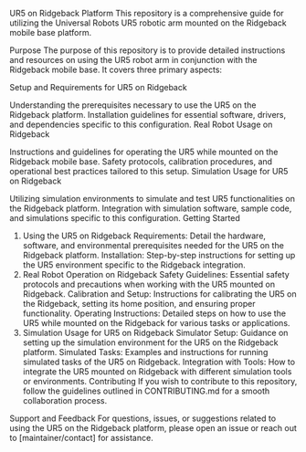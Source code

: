 UR5 on Ridgeback Platform
This repository is a comprehensive guide for utilizing the Universal Robots UR5 robotic arm mounted on the Ridgeback mobile base platform.

Purpose
The purpose of this repository is to provide detailed instructions and resources on using the UR5 robot arm in conjunction with the Ridgeback mobile base. It covers three primary aspects:

Setup and Requirements for UR5 on Ridgeback

Understanding the prerequisites necessary to use the UR5 on the Ridgeback platform.
Installation guidelines for essential software, drivers, and dependencies specific to this configuration.
Real Robot Usage on Ridgeback

Instructions and guidelines for operating the UR5 while mounted on the Ridgeback mobile base.
Safety protocols, calibration procedures, and operational best practices tailored to this setup.
Simulation Usage for UR5 on Ridgeback

Utilizing simulation environments to simulate and test UR5 functionalities on the Ridgeback platform.
Integration with simulation software, sample code, and simulations specific to this configuration.
Getting Started
1. Using the UR5 on Ridgeback
Requirements: Detail the hardware, software, and environmental prerequisites needed for the UR5 on the Ridgeback platform.
Installation: Step-by-step instructions for setting up the UR5 environment specific to the Ridgeback integration.
2. Real Robot Operation on Ridgeback
Safety Guidelines: Essential safety protocols and precautions when working with the UR5 mounted on Ridgeback.
Calibration and Setup: Instructions for calibrating the UR5 on the Ridgeback, setting its home position, and ensuring proper functionality.
Operating Instructions: Detailed steps on how to use the UR5 while mounted on the Ridgeback for various tasks or applications.
3. Simulation Usage for UR5 on Ridgeback
Simulator Setup: Guidance on setting up the simulation environment for the UR5 on the Ridgeback platform.
Simulated Tasks: Examples and instructions for running simulated tasks of the UR5 on Ridgeback.
Integration with Tools: How to integrate the UR5 mounted on Ridgeback with different simulation tools or environments.
Contributing
If you wish to contribute to this repository, follow the guidelines outlined in CONTRIBUTING.md for a smooth collaboration process.

Support and Feedback
For questions, issues, or suggestions related to using the UR5 on the Ridgeback platform, please open an issue or reach out to [maintainer/contact] for assistance.
